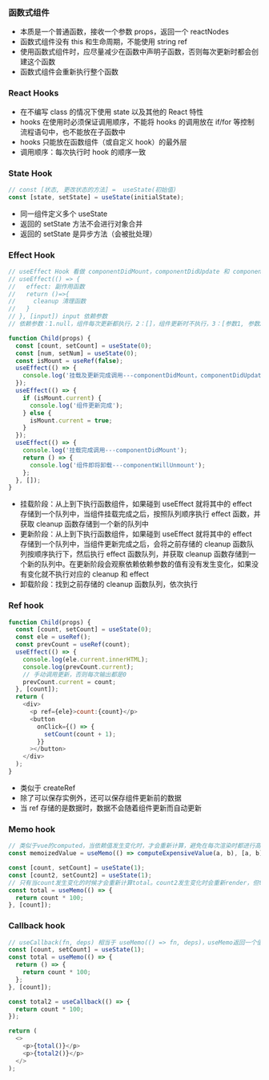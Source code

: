 ### 函数式组件

- 本质是一个普通函数，接收一个参数 props，返回一个 reactNodes
- 函数式组件没有 this 和生命周期，不能使用 string ref
- 使用函数式组件时，应尽量减少在函数中声明子函数，否则每次更新时都会创建这个函数
- 函数式组件会重新执行整个函数

### React Hooks

- 在不编写 class 的情况下使用 state 以及其他的 React 特性
- hooks 在使用时必须保证调用顺序，不能将 hooks 的调用放在 if/for 等控制流程语句中，也不能放在子函数中
- hooks 只能放在函数组件（或自定义 hook）的最外层
- 调用顺序：每次执行时 hook 的顺序一致

### State Hook

```javascript
// const [状态, 更改状态的方法] =  useState(初始值)
const [state, setState] = useState(initialState);
```

- 同一组件定义多个 useState
- 返回的 setState 方法不会进行对象合并
- 返回的 setState 是异步方法（会被批处理）

### Effect Hook

```javascript
// useEffect Hook 看做 componentDidMount，componentDidUpdate 和 componentWillUnmount 这三个函数的组合。类似于vue中的watch
// useEffect(() => {
//   effect: 副作用函数
//   return ()=>{
//     cleanup 清理函数
//   }
// }, [input]) input 依赖参数
// 依赖参数：1.null，组件每次更新都执行，2：[]，组件更新时不执行，3：[参数1, 参数2, ...]有一个参数发生变化执行

function Child(props) {
  const [count, setCount] = useState(0);
  const [num, setNum] = useState(0);
  const isMount = useRef(false);
  useEffect(() => {
    console.log('挂载及更新完成调用---componentDidMount，componentDidUpdate');
  });
  useEffect(() => {
    if (isMount.current) {
      console.log('组件更新完成');
    } else {
      isMount.current = true;
    }
  });
  useEffect(() => {
    console.log('挂载完成调用---componentDidMount');
    return () => {
      console.log('组件即将卸载---componentWillUnmount');
    };
  }, []);
}
```

- 挂载阶段：从上到下执行函数组件，如果碰到 useEffect 就将其中的 effect 存储到一个队列中，当组件挂载完成之后，按照队列顺序执行 effect 函数，并获取 cleanup 函数存储到一个新的队列中
- 更新阶段：从上到下执行函数组件，如果碰到 useEffect 就将其中的 effect 存储到一个队列中，当组件更新完成之后，会将之前存储的 cleanup 函数队列按顺序执行下，然后执行 effect 函数队列，并获取 cleanup 函数存储到一个新的队列中。在更新阶段会观察依赖依赖参数的值有没有发生变化，如果没有变化就不执行对应的 cleanup 和 effect
- 卸载阶段：找到之前存储的 cleanup 函数队列，依次执行

### Ref hook

```javascript
function Child(props) {
  const [count, setCount] = useState(0);
  const ele = useRef();
  const prevCount = useRef(count);
  useEffect(() => {
    console.log(ele.current.innerHTML);
    console.log(prevCount.current);
    // 手动调用更新，否则每次输出都是0
    prevCount.current = count;
  }, [count]);
  return (
    <div>
      <p ref={ele}>count:{count}</p>
      <button
        onClick={() => {
          setCount(count + 1);
        }}
      ></button>
    </div>
  );
}
```

- 类似于 createRef
- 除了可以保存实例外，还可以保存组件更新前的数据
- 当 ref 存储的是数据时，数据不会随着组件更新而自动更新

### Memo hook

```javascript
// 类似于vue的computed，当依赖值发生变化时，才会重新计算，避免在每次渲染时都进行高开销的计算
const memoizedValue = useMemo(() => computeExpensiveValue(a, b), [a, b]);

const [count, setCount] = useState(1);
const [count2, setCount2] = useState(1);
// 只有当count发生变化的时候才会重新计算total。count2发生变化时会重新render，但total不会发生变化
const total = useMemo(() => {
  return count * 100;
}, [count]);
```

### Callback hook

```javascript
// useCallback(fn, deps) 相当于 useMemo(() => fn, deps)，useMemo返回一个值，useCallback返回一个函数
const [count, setCount] = useState(1);
const total = useMemo(() => {
  return () => {
    return count * 100;
  };
}, [count]);

const total2 = useCallback(() => {
  return count * 100;
});

return (
  <>
    <p>{total()}</p>
    <p>{total2()}</p>
  </>
);
```
